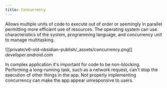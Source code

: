```yaml
---
title: Concurrency
---
```

Allows multiple units of code to execute out of order or seemingly in parallel permitting more efficient use of resources. The operating system can use characteristics of the system, programming language, and concurrency unit to manage multitasking.

![[private/v6-old-obsidian-publish/_assets/concurrency.png]]
_developer.android.com_

In complex application it's important for code to be non-blocking. Performing a long-running task, such as a network request, can't stop the execution of other things in the app. Not properly implementing concurrency can make the app appear unresponsive to users.
